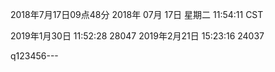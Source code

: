 2018年7月17日09点48分
2018年 07月 17日 星期二 11:54:11 CST

2019年1月30日 11:52:28  28047
2019年2月21日 15:23:16	24037

q123456---
